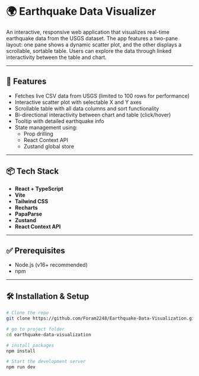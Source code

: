 # 🌍 Earthquake Data Visualizer

An interactive, responsive web application that visualizes real-time earthquake data from the USGS dataset. The app features a two-pane layout: one pane shows a dynamic scatter plot, and the other displays a scrollable, sortable table. Users can explore the data through linked interactivity between the table and chart.

---

## 🚀 Features

- Fetches live CSV data from USGS (limited to 100 rows for performance)
- Interactive scatter plot with selectable X and Y axes
- Scrollable table with all data columns and sort functionality
- Bi-directional interactivity between chart and table (click/hover)
- Tooltip with detailed earthquake info
- State management using:
  - Prop drilling
  - React Context API
  - Zustand global store

---

## 📦 Tech Stack

- **React + TypeScript**
- **Vite**
- **Tailwind CSS**
- **Recharts**
- **PapaParse**
- **Zustand**
- **React Context API**

---

## ✅ Prerequisites

- Node.js (v16+ recommended)
- npm

---

## 🛠️ Installation & Setup

```bash
# Clone the repo
git clone https://github.com/Foram2248/Earthquake-Data-Visualization.git
```

```bash
# go to project folder
cd earthquake-data-visualization
```

```bash
# install packages
npm install
```

```bash
# Start the development server
npm run dev
```
